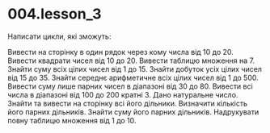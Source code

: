 # 004.lesson_3

Написати цикли, які зможуть:

Вивести на сторінку в один рядок через кому числа від 10 до 20.
Вивести квадрати чисел від 10 до 20.
Вивести таблицю множення на 7.
Знайти суму всіх цілих чисел від 1 до 15.
Знайти добуток усіх цілих чисел від 15 до 35.
Знайти середнє арифметичне всіх цілих чисел від 1 до 500.
Вивести суму лише парних чисел в діапазоні від 30 до 80.
Вивести всі числа в діапазоні від 100 до 200 кратні 3.
Дано натуральне число. Знайти та вивести на сторінку всі його дільники.
Визначити кількість його парних дільників.
Знайти суму його парних дільників.
Надрукувати повну таблицю множення від 1 до 10.